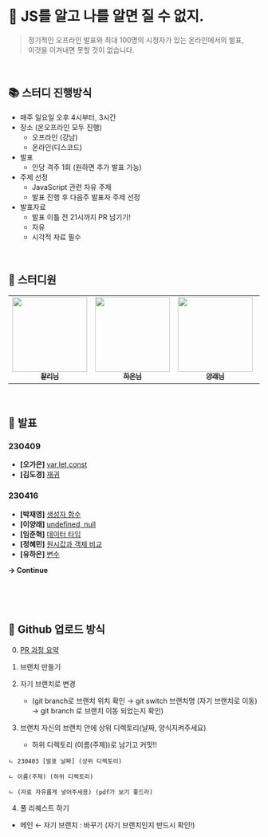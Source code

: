 # 👊 JS를 알고 나를 알면 질 수 없지.

> 정기적인 오프라인 발표와
최대 100명의 시청자가 있는 온라인에서의 발표,<br>
이것을 이겨내면 못할 것이 없습니다.
> 

<br>

## 📚 스터디 진행방식

- 매주 일요일 오후 4시부터, 3시간
- 장소 (온오프라인 모두 진행)
    - 오프라인 (강남)
    - 온라인(디스코드)
- 발표
    - 인당 격주 1회 (원하면 추가 발표 가능)
- 주제 선정
    - JavaScript 관련 자유 주제
    - 발표 진행 후 다음주 발표자 주제 선정
- 발표자료
    - 발표 이틀 전 21시까지 PR 남기기!
    - 자유
    - 시각적 자료 필수

<br>

## 🤼 스터디원

<table>
  <tr>
    <td align="center">
      <a href="https://github.com/d-charlie-kim">
        <img src="https://avatars.githubusercontent.com/d-charlie-kim" width="150px;"/>
        <br/>
        <sub><b>찰리님</b></sub>
      </a>
      <br/>
    </td>
    <td align="center">
      <a href="https://github.com/yonainthefish">
        <img src="https://avatars.githubusercontent.com/yonainthefish" width="150px;"/>
        <br/>
        <sub><b>하은님</b></sub>
      </a>
      <br/>
    </td>
    <td align="center">
      <a href="https://github.com/withLeche">
        <img src="https://avatars.githubusercontent.com/withLeche" width="150px;"/>
        <br/>
        <sub><b>양래님</b></sub>
      </a>
      <br/>
    </td>
    <td align="center">
      <a href="https://github.com/oxxun21">
        <img src="https://avatars.githubusercontent.com/oxxun21" width="150px;"/>
        <br/>
        <sub><b>가은님</b></sub>
      </a>
      <br/>
    </td>
    <td align="center">
      <a href="https://github.com/jypark38">
        <img src="https://avatars.githubusercontent.com/jypark38" width="150px;"/>
        <br/>
        <sub><b>재영님</b></sub>
      </a>
      <br/>
    </td>
    <td align="center">
      <a href="https://github.com/Limttugi">
        <img src="https://avatars.githubusercontent.com/Limttugi" width="150px;"/>
        <br/>
        <sub><b>준혁님</b></sub>
      </a>
      <br/>
    </td>
    <td align="center">
      <a href="https://github.com/haileyham">
        <img src="https://avatars.githubusercontent.com/haileyham" width="150px;"/>
        <br/>
        <sub><b>혜민님</b></sub>
      </a>
      <br/>
    </td>
  </tr>
</table>

<br>

## 💯 발표

### 230409
- **[오가은]** [var,let,const](https://github.com/Developer-Presentation/JIPI_JIGI/blob/main/230409/%EC%98%A4%EA%B0%80%EC%9D%80(var%2Clet%2Cconst)/var%2Clet%2Cconst.pdf)
- **[김도경]** [재귀](https://github.com/Developer-Presentation/JIPI_JIGI/blob/main/230409/%EA%B9%80%EB%8F%84%EA%B2%BD(recursive_function)/%EA%B9%80%EB%8F%84%EA%B2%BD_Recursive_function.pdf)

### 230416
- **[박재영]** [생성자 함수](https://github.com/Developer-Presentation/JIPI_JIGI/blob/main/230416/%E1%84%87%E1%85%A1%E1%86%A8%E1%84%8C%E1%85%A2%E1%84%8B%E1%85%A7%E1%86%BC(%E1%84%89%E1%85%A2%E1%86%BC%E1%84%89%E1%85%A5%E1%86%BC%E1%84%8C%E1%85%A1%E1%84%92%E1%85%A1%E1%86%B7%E1%84%89%E1%85%AE)/20230416%20%E1%84%89%E1%85%A2%E1%86%BC%E1%84%89%E1%85%A5%E1%86%BC%E1%84%8C%E1%85%A1%E1%84%92%E1%85%A1%E1%86%B7%E1%84%89%E1%85%AE%20%E1%84%87%E1%85%A1%E1%86%AF%E1%84%91%E1%85%AD.pdf)
- **[이양래]** [undefined, null](https://github.com/Developer-Presentation/JIPI_JIGI/blob/main/230416/%EC%9D%B4%EC%96%91%EB%9E%98(undefined_null)/undefined_null.pdf)
- **[임준혁]** [데이터 타입](https://github.com/Developer-Presentation/JIPI_JIGI/blob/main/230416/%EC%9E%84%EC%A4%80%ED%98%81(%EB%8D%B0%EC%9D%B4%ED%84%B0%ED%83%80%EC%9E%85)/%EC%9E%84%EC%A4%80%ED%98%81_%EB%8D%B0%EC%9D%B4%ED%84%B0%ED%83%80%EC%9E%85.pdf)
- **[정혜민]** [원시값과 객체 비교](https://github.com/Developer-Presentation/JIPI_JIGI/blob/main/230416/%EC%A0%95%ED%98%9C%EB%AF%BC(%EC%9B%90%EC%8B%9C%EA%B0%92%EA%B3%BC%EA%B0%9D%EC%B2%B4%EB%B9%84%EA%B5%90)/%ED%96%84%EC%95%BC%ED%98%B8.pptx)
- **[유하은]** [변수](https://github.com/Developer-Presentation/JIPI_JIGI/blob/main/230416/%EC%9C%A0%ED%95%98%EC%9D%80(%EB%B3%80%EC%88%98)/%5B%EC%9C%A0%ED%95%98%EC%9D%80%5D%20230416%20%EB%B0%9C%ED%91%9C%20%EC%9E%90%EB%A3%8C%20%EC%97%85%EB%A1%9C%EB%93%9C.pdf)

**→ Continue**

<br><br><br>

## 💾 Github 업로드 방식

00. [PR 과정 요약](https://www.notion.so/JIPI-JIGI-250b24838e6142b6950ea663c1c6c3cc)

1. 브랜치 만들기

2. 자기 브랜치로 변경
    - (git branch로 브랜치 위치 확인 → git switch 브랜치명 (자기 브랜치로 이동) → git branch 로 브랜치 이동 되었는지 확인)

3. 브랜치 자신의 브랜치 안에 상위 디렉토리(날짜, 양식지켜주세요)
    - 하위 디렉토리 (이름(주제))로 남기고 커밋!!

```
ㄴ 230403 [발표 날짜] (상위 디렉토리)

ㄴ 이름(주제) (하위 디렉토리)

ㄴ (자료 자유롭게 넣어주세용) (pdf가 보기 좋드라)
```

4. 풀 리퀘스트 하기
- 메인 ← 자기 브랜치 : 바꾸기 (자기 브랜치인지 반드시 확인!)
